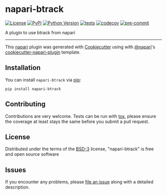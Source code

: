 # napari-btrack

[![License](https://img.shields.io/pypi/l/napari-btrack.svg?color=green)](https://github.com/quantumjot/napari-btrack/raw/master/LICENSE)
[![PyPI](https://img.shields.io/pypi/v/napari-btrack.svg?color=green)](https://pypi.org/project/napari-btrack)
[![Python Version](https://img.shields.io/pypi/pyversions/napari-btrack.svg?color=green)](https://python.org)
[![tests](https://github.com/quantumjot/napari-btrack/workflows/tests/badge.svg)](https://github.com/quantumjot/napari-btrack/actions)
[![codecov](https://codecov.io/gh/quantumjot/napari-btrack/branch/master/graph/badge.svg)](https://codecov.io/gh/quantumjot/napari-btrack)
[![pre-commit](https://img.shields.io/badge/pre--commit-enabled-brightgreen?logo=pre-commit&logoColor=white)](https://github.com/pre-commit/pre-commit)

A plugin to use btrack from napari

----------------------------------

This [napari] plugin was generated with [Cookiecutter] using with [@napari]'s [cookiecutter-napari-plugin] template.

<!--
Don't miss the full getting started guide to set up your new package:
https://github.com/napari/cookiecutter-napari-plugin#getting-started

and review the napari docs for plugin developers:
https://napari.org/docs/plugins/index.html
-->

## Installation

You can install `napari-btrack` via [pip]:

    pip install napari-btrack

## Contributing

Contributions are very welcome. Tests can be run with [tox], please ensure
the coverage at least stays the same before you submit a pull request.

## License

Distributed under the terms of the [BSD-3] license,
"napari-btrack" is free and open source software

## Issues

If you encounter any problems, please [file an issue] along with a detailed description.

[napari]: https://github.com/napari/napari
[Cookiecutter]: https://github.com/audreyr/cookiecutter
[@napari]: https://github.com/napari
[MIT]: http://opensource.org/licenses/MIT
[BSD-3]: http://opensource.org/licenses/BSD-3-Clause
[GNU GPL v3.0]: http://www.gnu.org/licenses/gpl-3.0.txt
[GNU LGPL v3.0]: http://www.gnu.org/licenses/lgpl-3.0.txt
[Apache Software License 2.0]: http://www.apache.org/licenses/LICENSE-2.0
[Mozilla Public License 2.0]: https://www.mozilla.org/media/MPL/2.0/index.txt
[cookiecutter-napari-plugin]: https://github.com/napari/cookiecutter-napari-plugin
[file an issue]: https://github.com/quantumjot/napari-btrack/issues
[napari]: https://github.com/napari/napari
[tox]: https://tox.readthedocs.io/en/latest/
[pip]: https://pypi.org/project/pip/
[PyPI]: https://pypi.org/
